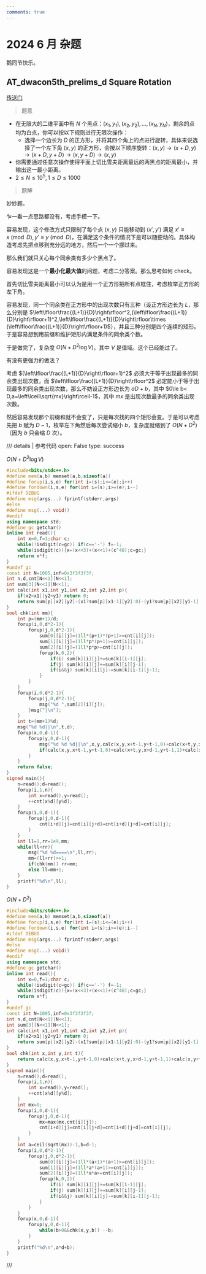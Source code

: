 ```yaml
---
comments: true
---
```


# 2024 6 月 杂题

鹅同节快乐。

## AT_dwacon5th_prelims_d Square Rotation

[传送门](https://www.luogu.com.cn/problem/AT_dwacon5th_prelims_d)

> 题意

- 在无限大的二维平面中有 $N$ 个黑点：$(x_1,y_1),(x_2,y_2),\dots,(x_N,y_N)$，剩余的点均为白点，你可以按以下规则进行无限次操作：
    - 选择一个边长为 $D$ 的正方形，并将其四个角上的点进行旋转，具体来说选择了一个左下角 $(x,y)$ 的正方形，会按以下顺序旋转：$(x,y)\rightarrow(x+D,y)\rightarrow(x+D,y+D)\rightarrow(x,y+D)\rightarrow(x,y)$
- 你需要通过任意次操作使得平面上切比雪夫距离最远的两黑点的距离最小，并输出这一最小距离。
- $2\le N\le 10^5,1\le D\le 1000$

> 题解

妙妙题。

乍一看一点思路都没有，考虑手模一下。

容易发现，这个修改方式只限制了每个点 $(x,y)$ 只能移动到 $(x',y')$ 满足 $x'\equiv x\pmod D,y'\equiv y\pmod D$，在满足这个条件的情况下是可以随便动的。具体构造考虑先把点移到充分远的地方，然后一个一个挪过来。

那么我们就只关心每个同余类有多少个黑点了。

容易发现这是一个**最小化最大值**的问题，考虑二分答案。那么思考如何 check。

首先切比雪夫距离最小可以认为是用一个正方形把所有点框住，考虑枚举正方形的左下角。

容易发现，同一个同余类在正方形中的出现次数只有三种（设正方形边长为 $L$，那么分别是 $\left\lfloor\frac{(L+1)}{D}\right\rfloor^2,(\left\lfloor\frac{(L+1)}{D}\right\rfloor+1)^2,\left\lfloor\frac{(L+1)}{D}\right\rfloor\times (\left\lfloor\frac{(L+1)}{D}\right\rfloor+1)$），并且三种分别是四个连续的矩形。于是容易想到用前缀和维护矩形内满足条件的同余类个数。

于是做完了，复杂度 $O(N+D^2\log V)$，其中 $V$ 是值域。这个已经能过了。

有没有更强力的做法？

考虑 $(\left\lfloor\frac{(L+1)}{D}\right\rfloor+1)^2$ 必须大于等于出现最多的同余类出现次数，而 $\left\lfloor\frac{(L+1)}{D}\right\rfloor^2$ 必定能小于等于出现最多的同余类出现次数，那么不妨设正方形边长为 $aD+b$，其中 $0\le b< D,a=\left\lceil\sqrt{mx}\right\rceil-1$，其中 $mx$ 是出现次数最多的同余类出现次数。

然后容易发现那个前缀和就不会变了，只是每次找的四个矩形会变。于是可以考虑先把 $b$ 赋为 $D-1$，枚举左下角然后每次尝试缩小 $b$，复杂度就缩到了 $O(N+D^2)$（因为 $b$ 只会缩 $D$ 次）。

/// details | 参考代码
    open: False
    type: success

$O(N+D^2\log V)$

```cpp
#include<bits/stdc++.h>
#define mem(a,b) memset(a,b,sizeof(a))
#define forup(i,s,e) for(int i=(s);i<=(e);i++)
#define fordown(i,s,e) for(int i=(s);i>=(e);i--)
#ifdef DEBUG
#define msg(args...) fprintf(stderr,args)
#else
#define msg(...) void()
#endif
using namespace std;
#define gc getchar()
inline int read(){
    int x=0,f=1;char c;
    while(!isdigit(c=gc)) if(c=='-') f=-1;
    while(isdigit(c)){x=(x<<3)+(x<<1)+(c^48);c=gc;}
    return x*f;
}
#undef gc
const int N=1005,inf=0x3f3f3f3f;
int n,d,cnt[N<<1][N<<1];
int sum[3][N<<1][N<<1];
int calc(int x1,int y1,int x2,int y2,int p){
	if(x2<x1||y2<y1) return 0;
	return sum[p][x2][y2]-(x1?sum[p][x1-1][y2]:0)-(y1?sum[p][x2][y1-1]:0)+(x1&&y1?sum[p][x1-1][y1-1]:0);
}
bool chk(int mm){
	int p=(mm+1)/d;
	forup(i,0,d*2-1){
		forup(j,0,d*2-1){
			sum[0][i][j]=(1ll*(p+1)*(p+1)>=cnt[i][j]);
			sum[1][i][j]=(1ll*p*(p+1)>=cnt[i][j]);
			sum[2][i][j]=(1ll*p*p>=cnt[i][j]);
			forup(k,0,2){
				if(i) sum[k][i][j]+=sum[k][i-1][j];
				if(j) sum[k][i][j]+=sum[k][i][j-1];
				if(i&&j) sum[k][i][j]-=sum[k][i-1][j-1];
			}
		}
	}
	forup(i,0,d*2-1){
		forup(j,0,d*2-1){
			msg("%d ",sum[2][i][j]);
		}msg("|\n");
	}
	int t=(mm+1)%d;
	msg("%d %d||\n",t,d);
	forup(x,0,d-1){
		forup(y,0,d-1){
			msg("%d %d %d||\n",x,y,calc(x,y,x+t-1,y+t-1,0)+calc(x+t,y,x+d-1,y+t-1,1)+calc(x,y+t,x+t-1,y+d-1,1)+calc(x+t,y+t,x+d-1,y+d-1,2));
			if(calc(x,y,x+t-1,y+t-1,0)+calc(x+t,y,x+d-1,y+t-1,1)+calc(x,y+t,x+t-1,y+d-1,1)+calc(x+t,y+t,x+d-1,y+d-1,2)==d*d) return true;
		}
	}
	return false;
}
signed main(){
	n=read();d=read();
	forup(i,1,n){
		int x=read(),y=read();
		++cnt[x%d][y%d];
	}
	forup(i,0,d-1){
		forup(j,0,d-1){
			cnt[i+d][j]=cnt[i][j+d]=cnt[i+d][j+d]=cnt[i][j];
		}
	}
	int ll=1,rr=1e9,mm;
	while(ll<rr){
		msg("%d %d====\n",ll,rr);
		mm=(ll+rr)>>1;
		if(chk(mm)) rr=mm;
		else ll=mm+1;
	}
	printf("%d\n",ll);
}
```

$O(N+D^2)$

```cpp
#include<bits/stdc++.h>
#define mem(a,b) memset(a,b,sizeof(a))
#define forup(i,s,e) for(int i=(s);i<=(e);i++)
#define fordown(i,s,e) for(int i=(s);i>=(e);i--)
#ifdef DEBUG
#define msg(args...) fprintf(stderr,args)
#else
#define msg(...) void()
#endif
using namespace std;
#define gc getchar()
inline int read(){
    int x=0,f=1;char c;
    while(!isdigit(c=gc)) if(c=='-') f=-1;
    while(isdigit(c)){x=(x<<3)+(x<<1)+(c^48);c=gc;}
    return x*f;
}
#undef gc
const int N=1005,inf=0x3f3f3f3f;
int n,d,cnt[N<<1][N<<1];
int sum[3][N<<1][N<<1];
int calc(int x1,int y1,int x2,int y2,int p){
	if(x2<x1||y2<y1) return 0;
	return sum[p][x2][y2]-(x1?sum[p][x1-1][y2]:0)-(y1?sum[p][x2][y1-1]:0)+(x1&&y1?sum[p][x1-1][y1-1]:0);
}
bool chk(int x,int y,int t){
	return calc(x,y,x+t-1,y+t-1,0)+calc(x+t,y,x+d-1,y+t-1,1)+calc(x,y+t,x+t-1,y+d-1,1)+calc(x+t,y+t,x+d-1,y+d-1,2)==d*d;
}
signed main(){
	n=read();d=read();
	forup(i,1,n){
		int x=read(),y=read();
		++cnt[x%d][y%d];
	}
	int mx=0; 
	forup(i,0,d-1){
		forup(j,0,d-1){
			mx=max(mx,cnt[i][j]);
			cnt[i+d][j]=cnt[i][j+d]=cnt[i+d][j+d]=cnt[i][j];
		}
	}
	int a=ceil(sqrt(mx))-1,b=d-1;
	forup(i,0,d*2-1){
		forup(j,0,d*2-1){
			sum[0][i][j]=(1ll*(a+1)*(a+1)>=cnt[i][j]);
			sum[1][i][j]=(1ll*a*(a+1)>=cnt[i][j]);
			sum[2][i][j]=(1ll*a*a>=cnt[i][j]);
			forup(k,0,2){
				if(i) sum[k][i][j]+=sum[k][i-1][j];
				if(j) sum[k][i][j]+=sum[k][i][j-1];
				if(i&&j) sum[k][i][j]-=sum[k][i-1][j-1];
			}
		}
	}
	forup(x,0,d-1){
		forup(y,0,d-1){
			while(b>0&&chk(x,y,b)) --b;
		}
	}
	printf("%d\n",a*d+b);
}
```

///